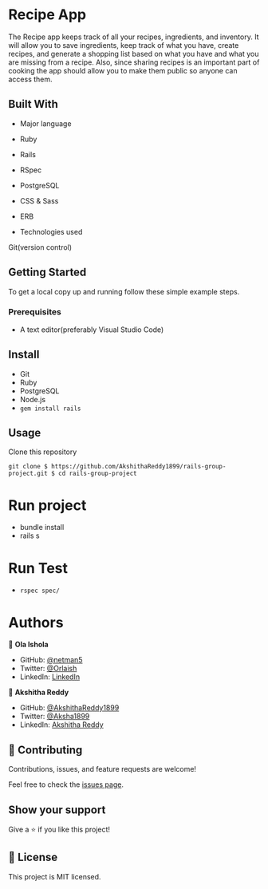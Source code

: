 # Recipe App

The Recipe app keeps track of all your recipes, ingredients, and inventory. It will allow you to save ingredients, keep track of what you have, create recipes, and generate a shopping list based on what you have and what you are missing from a recipe. Also, since sharing recipes is an important part of cooking the app should allow you to make them public so anyone can access them.

## Built With
- Major language

 - Ruby
 - Rails
 - RSpec
 - PostgreSQL
 - CSS & Sass
 - ERB
- Technologies used

 Git(version control)

## Getting Started
To get a local copy up and running follow these simple example steps.

### Prerequisites
- A text editor(preferably Visual Studio Code)

## Install
- Git
- Ruby
- PostgreSQL
- Node.js
- `gem install rails`

## Usage
Clone this repository

`git clone
$ https://github.com/AkshithaReddy1899/rails-group-project.git
$ cd rails-group-project `

# Run project

- bundle install
- rails s

# Run Test

- `rspec spec/`

# Authors

👤 **Ola Ishola**

- GitHub: [@netman5](https://github.com/netman5)
- Twitter: [@Orlaish](https://twitter.com/Orlaish)
- LinkedIn: [LinkedIn](https://www.linkedin.com/in/ola-ishola/)


👤 **Akshitha Reddy**

- GitHub: [@AkshithaReddy1899](https://github.com/AkshithaReddy1899)
- Twitter: [@Aksha1899](https://twitter.com/Aksha1899)
- LinkedIn: [Akshitha Reddy](https://www.linkedin.com/in/akshitha-reddy-716944198/)

## 🤝 Contributing
Contributions, issues, and feature requests are welcome!

Feel free to check the [issues page](https://github.com/AkshithaReddy1899/rails-group-project/issues).

## Show your support
Give a ⭐️ if you like this project!

## 📝 License
This project is MIT licensed.